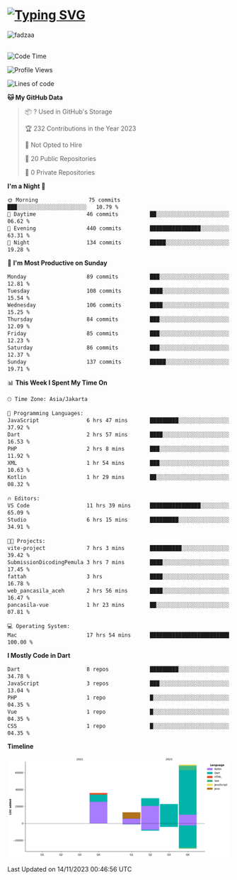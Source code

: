 
<h1 align="left"><a href="https://git.io/typing-svg"><img src="https://readme-typing-svg.demolab.com?font=Fira+Code&pause=1000&color=F7F7F7&random=false&width=600&lines=Hi+%F0%9F%91%8B%2C+I'm+Fattah+Anggit+Al+Dzakwan;Junior+Software+Developer+from+SMK+Raden+Umar+Said" alt="Typing SVG" /></a></h1>


<div align="left" display="flex"> 
  <img src="https://komarev.com/ghpvc/?username=fadzaa&label=Profile%20views&color=0e75b6&style=flat" alt="fadzaa" /> 
</div>

<br/>

<!--START_SECTION:waka-->
![Code Time](http://img.shields.io/badge/Code%20Time-65%20hrs%204%20mins-blue)

![Profile Views](http://img.shields.io/badge/Profile%20Views-223-blue)

![Lines of code](https://img.shields.io/badge/From%20Hello%20World%20I%27ve%20Written-170.6%20thousand%20lines%20of%20code-blue)

**🐱 My GitHub Data** 

> 📦 ? Used in GitHub's Storage 
 > 
> 🏆 232 Contributions in the Year 2023
 > 
> 🚫 Not Opted to Hire
 > 
> 📜 20 Public Repositories 
 > 
> 🔑 0 Private Repositories 
 > 
**I'm a Night 🦉** 

```text
🌞 Morning                75 commits          ███░░░░░░░░░░░░░░░░░░░░░░   10.79 % 
🌆 Daytime                46 commits          ██░░░░░░░░░░░░░░░░░░░░░░░   06.62 % 
🌃 Evening                440 commits         ████████████████░░░░░░░░░   63.31 % 
🌙 Night                  134 commits         █████░░░░░░░░░░░░░░░░░░░░   19.28 % 
```
📅 **I'm Most Productive on Sunday** 

```text
Monday                   89 commits          ███░░░░░░░░░░░░░░░░░░░░░░   12.81 % 
Tuesday                  108 commits         ████░░░░░░░░░░░░░░░░░░░░░   15.54 % 
Wednesday                106 commits         ████░░░░░░░░░░░░░░░░░░░░░   15.25 % 
Thursday                 84 commits          ███░░░░░░░░░░░░░░░░░░░░░░   12.09 % 
Friday                   85 commits          ███░░░░░░░░░░░░░░░░░░░░░░   12.23 % 
Saturday                 86 commits          ███░░░░░░░░░░░░░░░░░░░░░░   12.37 % 
Sunday                   137 commits         █████░░░░░░░░░░░░░░░░░░░░   19.71 % 
```


📊 **This Week I Spent My Time On** 

```text
🕑︎ Time Zone: Asia/Jakarta

💬 Programming Languages: 
JavaScript               6 hrs 47 mins       █████████░░░░░░░░░░░░░░░░   37.92 % 
Dart                     2 hrs 57 mins       ████░░░░░░░░░░░░░░░░░░░░░   16.53 % 
PHP                      2 hrs 8 mins        ███░░░░░░░░░░░░░░░░░░░░░░   11.92 % 
XML                      1 hr 54 mins        ███░░░░░░░░░░░░░░░░░░░░░░   10.63 % 
Kotlin                   1 hr 29 mins        ██░░░░░░░░░░░░░░░░░░░░░░░   08.32 % 

🔥 Editors: 
VS Code                  11 hrs 39 mins      ████████████████░░░░░░░░░   65.09 % 
Studio                   6 hrs 15 mins       █████████░░░░░░░░░░░░░░░░   34.91 % 

🐱‍💻 Projects: 
vite-project             7 hrs 3 mins        ██████████░░░░░░░░░░░░░░░   39.42 % 
SubmissionDicodingPemula 3 hrs 7 mins        ████░░░░░░░░░░░░░░░░░░░░░   17.45 % 
fattah                   3 hrs               ████░░░░░░░░░░░░░░░░░░░░░   16.78 % 
web_pancasila_aceh       2 hrs 56 mins       ████░░░░░░░░░░░░░░░░░░░░░   16.47 % 
pancasila-vue            1 hr 23 mins        ██░░░░░░░░░░░░░░░░░░░░░░░   07.81 % 

💻 Operating System: 
Mac                      17 hrs 54 mins      █████████████████████████   100.00 % 
```

**I Mostly Code in Dart** 

```text
Dart                     8 repos             █████████░░░░░░░░░░░░░░░░   34.78 % 
JavaScript               3 repos             ███░░░░░░░░░░░░░░░░░░░░░░   13.04 % 
PHP                      1 repo              █░░░░░░░░░░░░░░░░░░░░░░░░   04.35 % 
Vue                      1 repo              █░░░░░░░░░░░░░░░░░░░░░░░░   04.35 % 
CSS                      1 repo              █░░░░░░░░░░░░░░░░░░░░░░░░   04.35 % 
```



**Timeline**

![Lines of Code chart](https://raw.githubusercontent.com/Fadzaa/Fadzaa/main/assets/bar_graph.png)


 Last Updated on 14/11/2023 00:46:56 UTC
<!--END_SECTION:waka-->
